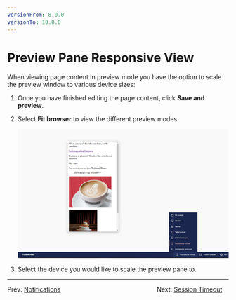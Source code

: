 ```yaml
---
versionFrom: 8.0.0
versionTo: 10.0.0
---
```


# Preview Pane Responsive View

When viewing page content in preview mode you have the option to scale the preview window to various device sizes:

1. Once you have finished editing the page content, click **Save and preview**.
2. Select **Fit browser** to view the different preview modes.

    ![responsivePreview.png](images/responsivePreview-v9.png)
3. Select the device you would like to scale the preview pane to.

---

Prev: [Notifications](../Notifications/index.md) &emsp; &emsp; &emsp; &emsp; &emsp; &emsp; &emsp; &emsp; &emsp; &emsp; &emsp; &emsp; Next: [Session Timeout](../Session-Timeout/index.md)
